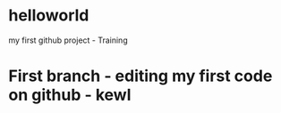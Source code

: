 # helloworld
my first github project - Training

# First branch - editing my first code on github - kewl
